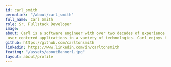 ```yaml
---
id: carl_smith
permalink: "/about/carl_smith"
full_name: Carl Smith
role: Sr. Fullstack Developer
image:
about: Carl is a software engineer with over two decades of experience developing scalable,
 user centered applications in a variety of technologies. Carl enjoys taking on new challenges, learning new technologies and being part of the team. Aside from software development, Carl also enjoys traveling with his family, singing Karaoke and pretending like he can play the guitar.
github: https://github.com/carltonsmith
linkedin: https://www.linkedin.com/in/carltonsmith
featimg: "/assets/aboutBanner1.jpg"
layout: about/profile
---
```

